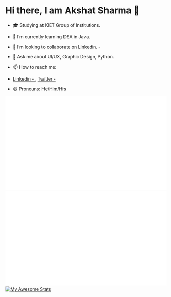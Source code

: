 # Hi there, I am Akshat Sharma 👋

<!--
**akshatcoder-hash/akshatcoder-hash** is a ✨ _special_ ✨ repository because its `README.md` (this file) appears on your GitHub profile. 

Here are some ideas to get you started:-->
- 🎓 Studying at KIET Group of Institutions.
<!-- 🔭 I’m currently working on... -->
- 🌱 I’m currently learning DSA in Java.
- 👯 I’m looking to collaborate on Linkedin.
-<!-- 🤔 I’m looking for help with ... -->
- 💬 Ask me about UI/UX, Graphic Design, Python. 
- 📫 How to reach me: 
- [Linkedin - ](https://www.linkedin.com/in/akshatcoder/),	 [Twitter -](https://twitter.com/akshatcoderhash)


- 😄 Pronouns: He/Him/His
 <!-- ⚡ Fun fact: I -->
 




![](https://github.com/akshatcoder-hash/github-stats/blob/master/generated/overview.svg)
![](https://github.com/akshatcoder-hash/github-stats/blob/master/generated/languages.svg)
[![My Awesome Stats](https://awesome-github-stats.azurewebsites.net/user-stats/akshatcoder-hash?cardType=github&theme=ayu-mirage)](https://git.io/awesome-stats-card)

